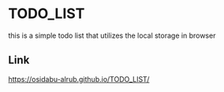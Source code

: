 # TODO_LIST
this is a simple todo list that utilizes the local storage in browser 

## Link
https://osidabu-alrub.github.io/TODO_LIST/
